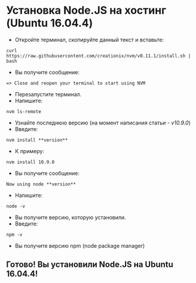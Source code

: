 # Установка Node.JS на хостинг (Ubuntu 16.04.4)

* Откройте терминал, скопируйте данный текст и вставьте:
```
curl https://raw.githubusercontent.com/creationix/nvm/v0.11.1/install.sh | bash
```

* Вы получите сообщение:

```
=> Close and reopen your terminal to start using NVM
```

* Перезапустите терминал.
* Напишите:

```
nvm ls-remote
```

* Узнайте последнюю версию (на момент написания статьи - *v10.9.0*)
* Введите: 

```
nvm install **version**
```

* К примеру:

```
nvm install 10.9.0
```

* Вы получите сообщение:

```
Now using node **version**
```

* Напишите:

```
node -v
```

* Вы получите версию, которую установили.
* Введите:

```
npm -v
```

* Вы получите версию npm (node package manager)
## Готово! **Вы установили Node.JS** на Ubuntu 16.04.4!
